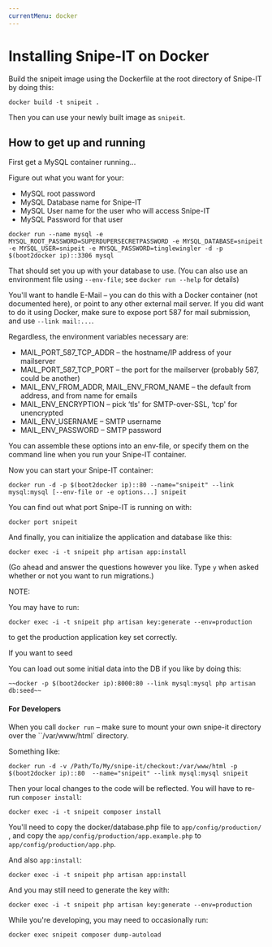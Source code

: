 ```yaml
---
currentMenu: docker
---
```


# Installing Snipe-IT on Docker

<div id="generated-toc" class="generate_from_h2"></div>

Build the snipeit image using the Dockerfile at the root directory of Snipe-IT by doing this:

```
docker build -t snipeit .
```

Then you can use your newly built image as `snipeit`.

## How to get up and running

First get a MySQL container running...

Figure out what you want for your:

- MySQL root password
- MySQL Database name for Snipe-IT
- MySQL User name for the user who will access Snipe-IT
- MySQL Password for that user

```
docker run --name mysql -e MYSQL_ROOT_PASSWORD=SUPERDUPERSECRETPASSWORD -e MYSQL_DATABASE=snipeit -e MYSQL_USER=snipeit -e MYSQL_PASSWORD=tinglewingler -d -p $(boot2docker ip)::3306 mysql
```

That should set you up with your database to use. (You can also use an environment file using `--env-file`; see `docker run --help` for details)

You'll want to handle E-Mail – you can do this with a Docker container (not documented here), or point to any other external mail server. If you did want to do it using Docker, make sure to expose port 587 for mail submission, and use `--link mail:...`.

Regardless, the environment variables necessary are:

- MAIL_PORT_587_TCP_ADDR – the hostname/IP address of your mailserver
- MAIL_PORT_587_TCP_PORT – the port for the mailserver (probably 587, could be another)
- MAIL_ENV_FROM_ADDR, MAIL_ENV_FROM_NAME – the default from address, and from name for emails
- MAIL_ENV_ENCRYPTION – pick ‘tls' for SMTP-over-SSL, ‘tcp' for unencrypted
- MAIL_ENV_USERNAME – SMTP username
- MAIL_ENV_PASSWORD – SMTP password

You can assemble these options into an env-file, or specify them on the command line when you run your Snipe-IT container.

Now you can start your Snipe-IT container:

```
docker run -d -p $(boot2docker ip)::80 --name="snipeit" --link mysql:mysql [--env-file or -e options...] snipeit
```

You can find out what port Snipe-IT is running on with:

```
docker port snipeit
```

And finally, you can initialize the application and database like this:

```
docker exec -i -t snipeit php artisan app:install
```

(Go ahead and answer the questions however you like. Type `y` when asked whether or not you want to run migrations.)

NOTE:

You may have to run:

```
docker exec -i -t snipeit php artisan key:generate --env=production
```

to get the production application key set correctly.

If you want to seed

You can load out some initial data into the DB if you like by doing this:

```
~~docker -p $(boot2docker ip):8000:80 --link mysql:mysql php artisan db:seed~~
```

#### For Developers

When you call `docker run` – make sure to mount your own snipe-it directory over the ``/var/www/html` directory.

Something like:

```
docker run -d -v /Path/To/My/snipe-it/checkout:/var/www/html -p $(boot2docker ip)::80  --name="snipeit" --link mysql:mysql snipeit
```

Then your local changes to the code will be reflected. You will have to re-run `composer install`:

```
docker exec -i -t snipeit composer install
```

You'll need to copy the docker/database.php file to `app/config/production/` , and copy the `app/config/production/app.example.php` to `app/config/production/app.php`.

And also `app:install`:

```
docker exec -i -t snipeit php artisan app:install
```

And you may still need to generate the key with:

```
docker exec -i -t snipeit php artisan key:generate --env=production
```

While you're developing, you may need to occasionally run:

```
docker exec snipeit composer dump-autoload
```
